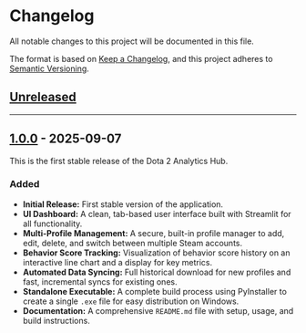 # Changelog

All notable changes to this project will be documented in this file.

The format is based on [Keep a Changelog](https://keepachangelog.com/en/1.0.0/),
and this project adheres to [Semantic Versioning](https://semver.org/spec/v2.0.0.html).

## [Unreleased]

---
## [1.0.0] - 2025-09-07

This is the first stable release of the Dota 2 Analytics Hub.

### Added
- **Initial Release:** First stable version of the application.
- **UI Dashboard:** A clean, tab-based user interface built with Streamlit for all functionality.
- **Multi-Profile Management:** A secure, built-in profile manager to add, edit, delete, and switch between multiple Steam accounts.
- **Behavior Score Tracking:** Visualization of behavior score history on an interactive line chart and a display for key metrics.
- **Automated Data Syncing:** Full historical download for new profiles and fast, incremental syncs for existing ones.
- **Standalone Executable:** A complete build process using PyInstaller to create a single `.exe` file for easy distribution on Windows.
- **Documentation:** A comprehensive `README.md` file with setup, usage, and build instructions.

[Unreleased]: https://github.com/rdrishabh38/dota2-analytics/compare/v1.0.0...HEAD
[1.0.0]: https://github.com/rdrishabh38/dota2-analytics/releases/tag/v1.0.0